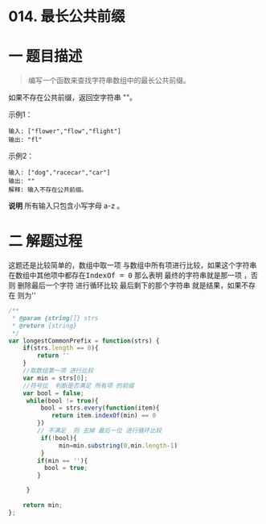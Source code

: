 
# 014. 最长公共前缀

# 一 题目描述

>编写一个函数来查找字符串数组中的最长公共前缀。

如果不存在公共前缀，返回空字符串 ""。

示例1：
``` 
输入: ["flower","flow","flight"]
输出: "fl"
```

示例2：
``` 
输入: ["dog","racecar","car"]
输出: ""
解释: 输入不存在公共前缀。
```
**说明**
所有输入只包含小写字母 a-z 。


# 二 解题过程
这题还是比较简单的，数组中取一项 与数组中所有项进行比较，如果这个字符串在数组中其他项中都存在<kbd>IndexOf = 0</kbd> 那么表明 最终的字符串就是那一项 ，否则 删除最后一个字符 进行循环比较 最后剩下的那个字符串 就是结果，如果不存在 则为''


``` JavaScript
/**
 * @param {string[]} strs
 * @return {string}
 */
var longestCommonPrefix = function(strs) {
    if(strs.length == 0){
        return ''
    }
    //取数组第一项 进行比较
    var min = strs[0];
    //符号位  判断是否满足 所有项 的前缀 
    var bool = false;
     while(bool != true){
         bool = strs.every(function(item){
            return item.indexOf(min) == 0
        })
        // 不满足  则 去掉 最后一位 进行循环比较
         if(!bool){
              min=min.substring(0,min.length-1)
         }
        if(min == ''){
          bool = true;
        }

     }
     
    return min;    
};

```
